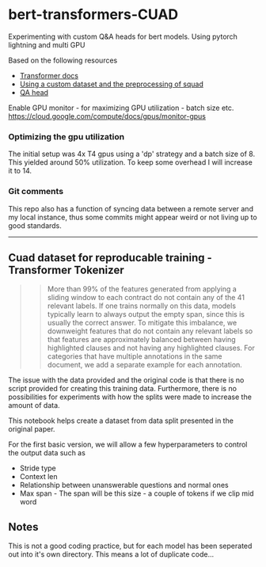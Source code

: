# bert-transformers-CUAD

Experimenting with custom Q&amp;A heads for bert models. Using pytorch lightning and multi GPU

Based on the following resources

- [Transformer docs](https://huggingface.co/docs/transformers/v4.16.2/en/model_doc/bert#transformers.BertModel)
- [Using a custom dataset and the preprocessing of squad](https://huggingface.co/transformers/v3.2.0/custom_datasets.html)
- [QA head](https://github.com/huggingface/transformers/blob/v4.16.2/src/transformers/models/bert/modeling_bert.py#L1792)

Enable GPU monitor - for maximizing GPU utilization - batch size etc.
https://cloud.google.com/compute/docs/gpus/monitor-gpus

### Optimizing the gpu utilization

The initial setup was 4x T4 gpus using a 'dp' strategy and a batch size of 8. This yielded around 50% utilization. To keep some overhead I will increase it to 14.

### Git comments

This repo also has a function of syncing data between a remote server and my local instance, thus some commits might appear weird or not living up to good standards.

---

## Cuad dataset for reproducable training - Transformer Tokenizer

> > More than 99% of the features generated from applying a sliding window to each contract do not contain any of the 41 relevant labels. If one trains normally on this data, models typically learn to always output the empty span, since this is usually the correct answer. To mitigate this imbalance, we downweight features that do not contain any relevant labels so that features are approximately balanced between having highlighted clauses and not having any highlighted clauses. For categories that have multiple annotations in the same document, we add a separate example for each annotation.

The issue with the data provided and the original code is that there is no script provided for creating this training data. Furthermore, there is no possibilities for experiments with how the splits were made to increase the amount of data.

This notebook helps create a dataset from data split presented in the original paper.

For the first basic version, we will allow a few hyperparameters to control the output data such as

- Stride type
- Context len
- Relationship between unanswerable questions and normal ones
- Max span - The span will be this size - a couple of tokens if we clip mid word


## Notes
This is not a good coding practice, but for each model has been seperated out into it's own directory. This means a lot of duplicate code...
